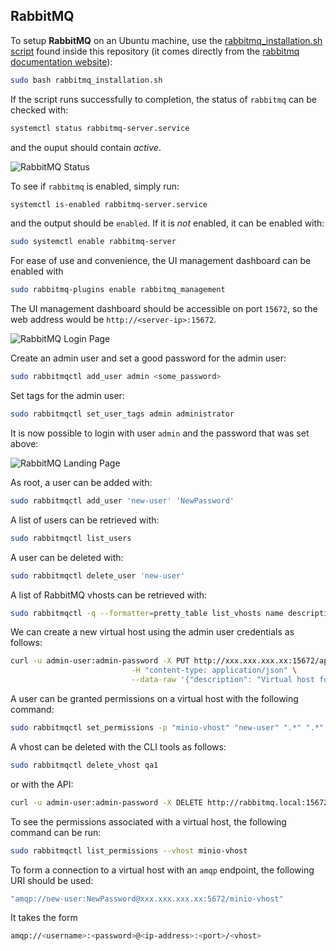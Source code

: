 ## RabbitMQ
To setup **RabbitMQ** on an Ubuntu machine, use the [rabbitmq_installation.sh script](../rabbitmq_installation.sh) found inside this repository (it comes directly from the [rabbitmq documentation website](https://www.rabbitmq.com/docs/install-debian#apt-quick-start-cloudsmith)):
```bash
sudo bash rabbitmq_installation.sh
```   

If the script runs successfully to completion, the status of `rabbitmq` can be checked with:
```bash
systemctl status rabbitmq-server.service
```
and the ouput should contain _active_.    

![RabbitMQ Status](../public/assets/images/rabbitmq-status.png "RabbitMQ Status")   

To see if `rabbitmq` is enabled, simply run:
```bash
systemctl is-enabled rabbitmq-server.service
```
and the output should be `enabled`. If it is _not_ enabled, it can be enabled with:
```bash
sudo systemctl enable rabbitmq-server
```
For ease of use and convenience, the UI management dashboard can be enabled with
```bash
sudo rabbitmq-plugins enable rabbitmq_management
```
The UI management dashboard should be accessible on port `15672`, so the web address would be `http://<server-ip>:15672`.   

![RabbitMQ Login Page](../public/assets/images/rabbitmq-login-page.png "RabbitMQ Login Page") 

Create an admin user and set a good password for the admin user:
```bash
sudo rabbitmqctl add_user admin <some_password>
```
Set tags for the admin user:
```bash
sudo rabbitmqctl set_user_tags admin administrator
```
It is now possible to login with user `admin` and the password that was set above:   

![RabbitMQ Landing Page](../public/assets/images/rabbitmq-landing-page.png "RabbitMQ Landing Page")   

As root, a user can be added with:
```bash
sudo rabbitmqctl add_user 'new-user' 'NewPassword'
```
A list of users can be retrieved with:
```bash
sudo rabbitmqctl list_users
```
A user can be deleted with:
```bash
sudo rabbitmqctl delete_user 'new-user'
```
A list of RabbitMQ vhosts can be retrieved with:
```bash
sudo rabbitmqctl -q --formatter=pretty_table list_vhosts name description tags default_queue_type
```
We can create a new virtual host using the admin user credentials as follows:
```bash
curl -u admin-user:admin-password -X PUT http://xxx.xxx.xxx.xx:15672/api/vhosts/minio-vhost \
                           -H "content-type: application/json" \
                           --data-raw '{"description": "Virtual host for MinIO bucket events", "tags": "minio,my-minio-bucket", "default_queue_type": "quorum"}'
```
A user can be granted permissions on a virtual host with the following command:
```bash
sudo rabbitmqctl set_permissions -p "minio-vhost" "new-user" ".*" ".*" ".*"
```
A vhost can be deleted with the CLI tools as follows:
```bash
sudo rabbitmqctl delete_vhost qa1
```
or with the API:
```bash
curl -u admin-user:admin-password -X DELETE http://rabbitmq.local:15672/api/vhosts/minio-vhost
```
To see the permissions associated with a virtual host, the following command can be run:
```bash
sudo rabbitmqctl list_permissions --vhost minio-vhost
```
To form a connection to a virtual host with an `amqp` endpoint, the following URI should be used:
```bash
"amqp://new-user:NewPassword@xxx.xxx.xxx.xx:5672/minio-vhost"
```
It takes the form
```bash
amqp://<username>:<password>@<ip-address>:<port>/<vhost>
```